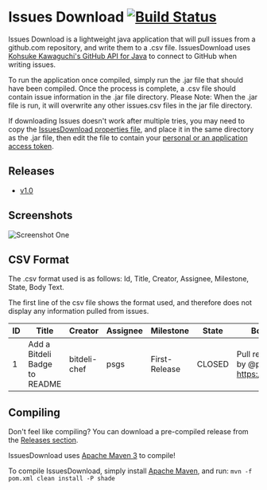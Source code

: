 Issues Download [![Build Status](https://travis-ci.org/psgs/IssuesDownload.png?branch=master)](https://travis-ci.org/psgs/IssuesDownload)
====================

Issues Download is a lightweight java application that will pull issues from a github.com repository, and write them to a .csv file. IssuesDownload uses [Kohsuke Kawaguchi's GitHub API for Java](http://github-api.kohsuke.org) to connect to GitHub when writing issues.

To run the application once compiled, simply run the .jar file that should have been compiled.
Once the process is complete, a .csv file should contain issue information in the .jar file directory.
Please Note: When the .jar file is run, it will overwrite any other issues.csv files in the jar file directory.

If downloading Issues doesn't work after multiple tries, you may need to copy the [IssuesDownload properties file](https://github.com/psgs/IssuesDownload/blob/master/src/main/resources/IssuesDownload.properties), and place it in the same directory as the .jar file, then edit the file to contain your [personal or an application access token](https://help.github.com/articles/creating-an-access-token-for-command-line-use).

Releases
--------

- [v1.0](https://github.com/psgs/IssuesDownload/releases/download/v1.0/IssuesDownload-1.0-RELEASE.jar)

Screenshots
-----------

![Screenshot One](http://i.imgur.com/FBdjxlQ.png)

CSV Format
----------

The .csv format used is as follows:
Id, Title, Creator, Assignee, Milestone, State, Body Text.

The first line of the csv file shows the format used, and therefore does not display any information pulled from issues.

ID | Title | Creator | Assignee | Milestone | State | Body Text
------------ | ------------- | ------------- | ------------- | ------------- | ------------- | -------------
1 | Add a Bitdeli Badge to README | bitdeli-chef | psgs | First-Release | CLOSED | Pull request made by @psgs at https://bitdeli.com

Compiling
---------

Don't feel like compiling? You can download a pre-compiled release from the [Releases section](https://github.com/psgs/IssuesDownload#releases).

IssuesDownload uses [Apache Maven 3](http://maven.apache.org/) to compile!

To compile IssuesDownload, simply install [Apache Maven](http://maven.apache.org/), and run:
```mvn -f pom.xml clean install -P shade```
